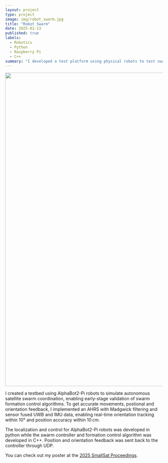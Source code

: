 ```yaml
---
layout: project
type: project
image: img/robot_swarm.jpg
title: "Robot Swarm"
date: 2025-01-13
published: true
labels:
  - Robotics
  - Python
  - Raspberry Pi
  - C++
summary: "I developed a test platform using physical robots to test swarm satellite formation control algorithms that was published at the 2025 Small Satellite Conference."
---
```


<div class="text-center p-4">
  <img width="1000px" src="../img/micromouse/robot_swarm_poster.png" class="img-thumbnail" >
</div>

I created a testbed using AlphaBot2-Pi robots to simulate autonomous satellite swarm coordination, enabling early-stage validation of swarm formation control algorithms. To get accurate movements, postional and orientation feedback, I implemented an AHRS with Madgwick filtering and sensor fused UWB and IMU data, enabling real-time orientation tracking within 10° and position accuracy within 10 cm.

The localization and control for AlphaBot2-Pi robots was developed in python while the swarm controller and formation control algorithm was developed in C++. Position and orientation feedback was sent back to the controller through UDP.

You can check out my poster at the [2025 SmallSat Proceedings](https://digitalcommons.usu.edu/smallsat/2025/all2025/73/).
